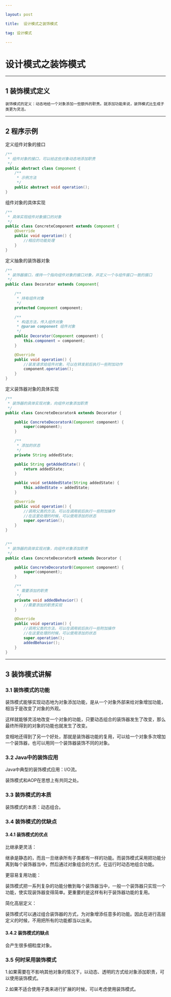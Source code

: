 ```yaml
---

layout: post

title:  设计模式之装饰模式

tag: 设计模式

---
```


# 设计模式之装饰模式

---

## 1 装饰模式定义

```
装饰模式的定义：动态地给一个对象添加一些额外的职责。就添加功能来说，装饰模式比生成子类更为灵活。
```

---

## 2 程序示例

定义组件对象的接口

```java
/**
 * 组件对象的接口，可以给这些对象动态地添加职责
 */
public abstract class Component {
    /**
     * 示例方法
     */
    public abstract void operation();
}
```

组件对象的具体实现

```java
/**
 * 具体实现组件对象接口的对象
 */
public class ConcreteComponent extends Component {
    @Override
    public void operation() {
        //相应的功能处理
    }
}
```

定义抽象的装饰器对象

```java
/**
 * 装饰器接口，维持一个指向组件对象的接口对象，并定义一个与组件接口一致的接口
 */
public class Decorator extends Component{

    /**
     * 持有组件对象
     */
    protected Component component;

    /**
     * 构造方法，传入组件对象
     * @param component 组件对象
     */
    public Decorator(Component component) {
        this.component = component;
    }

    @Override
    public void operation() {
        //装发请求给组件对象，可以在转发前后执行一些附加动作
        component.operation();
    }
}
```

定义装饰器对象的具体实现

```java
/**
 * 装饰器的具体实现对象，向组件对象添加职责
 */
public class ConcreteDecoratorA extends Decorator {

    public ConcreteDecoratorA(Component component) {
        super(component);
    }

    /**
     * 添加的状态
     */
    private String addedState;

    public String getAddedState() {
        return addedState;
    }

    public void setAddedState(String addedState) {
        this.addedState = addedState;
    }

    @Override
    public void operation() {
        //调用父类的方法，可以在调用前后执行一些附加操作
        //在这里处理的时候，可以使用添加的状态
        super.operation();
    }
}


/**
 * 装饰器的具体实现对象，向组件对象添加职责
 */
public class ConcreteDecoratorB extends Decorator {

    public ConcreteDecoratorB(Component component) {
        super(component);
    }

    /**
     * 需要添加的职责
     */
    private void addedBehavior() {
        //需要添加的职责实现
    }

    @Override
    public void operation() {
        //调用父类的方法，可以在调用前后执行一些附加操作
        //在这里处理的时候，可以使用添加的状态
        super.operation();
        addedBehavior();
    }
}
```

---

## 3 装饰模式讲解

### 3.1 装饰模式的功能

装饰模式能够实现动态地为对象添加功能，是从一个对象外部来给对象增加功能，相当于是改变了对象的外观。

这样就能够灵活地改变一个对象的功能，只要动态组合的装饰器发生了改变，那么最终所得到的对象的功能也就发生了改变。

变相地还得到了另一个好处，那就是装饰器功能的复用，可以给一个对象多次增加一个装饰器，也可以用同一个装饰器装饰不同的对象。

### 3.2 Java中的装饰应用

Java中典型的装饰模式应用：I/O流。

装饰模式和AOP在思想上有共同之处。

### 3.3 装饰模式的本质

装饰模式的本质：动态组合。

### 3.4 装饰模式的优缺点

#### 3.4.1 装饰模式的优点

比继承更灵活：

继承是静态的，而且一旦继承所有子类都有一样的功能。而装饰模式采用把功能分离到每个装饰器当中，然后通过对象组合的方式，在运行时动态地组合功能。

更容易复用功能：

装饰模式把一系列复杂的功能分散到每个装饰器当中，一般一个装饰器只实现一个功能，使实现装饰器变得简单。更重要的是这样有利于装饰器功能的复用。

简化高层定义：

装饰模式可以通过组合装饰器的方式，为对象增添任意多的功能。因此在进行高层定义的时候，不用把所有的功能都当以出来。


#### 3.4.2 装饰模式的缺点

会产生很多细粒度对象。

### 3.5 何时采用装饰模式

1.如果需要在不影响其他对象的情况下，以动态、透明的方式给对象添加职责，可以使用装饰模式。

2.如果不适合使用子类来进行扩展的时候，可以考虑使用装饰模式。